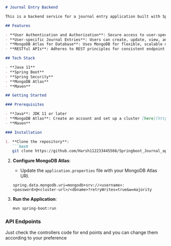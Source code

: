 

```markdown
# Journal Entry Backend

This is a backend service for a journal entry application built with Spring Boot. It allows users to securely create, view, and manage their own journal entries. The application uses Spring Security with JWT for user authentication, ensuring that each user can access only their own journal entries.

## Features

- **User Authentication and Authorization**: Secure access to user-specific data with Spring Security.
- **User-specific Journal Entries**: Users can create, update, view, and delete only their own entries.
- **MongoDB Atlas for Database**: Uses MongoDB for flexible, scalable data storage.
- **RESTful APIs**: Adheres to REST principles for consistent endpoint design.

## Tech Stack

- **Java 11**
- **Spring Boot**
- **Spring Security**
- **MongoDB Atlas**
- **Maven**

## Getting Started

### Prerequisites

- **Java**: JDK 11 or later
- **MongoDB Atlas**: Create an account and set up a cluster [here](https://www.mongodb.com/atlas/database).
- **Maven**

### Installation

1. **Clone the repository**:
   ```bash
   git clone https://github.com/Harsh112233445566/Springboot_Journal_application_backend.git
   ```

2. **Configure MongoDB Atlas**:
   - Update the `application.properties` file with your MongoDB Atlas URI.
   ```properties
   spring.data.mongodb.uri=mongodb+srv://<username>:<password>@<cluster-url>/<dbname>?retryWrites=true&w=majority
   ```

3. **Run the Application**:
   ```bash
   mvn spring-boot:run
   ```

### API Endpoints
 Just check the controllers code for end points and you can change them according to your preference




